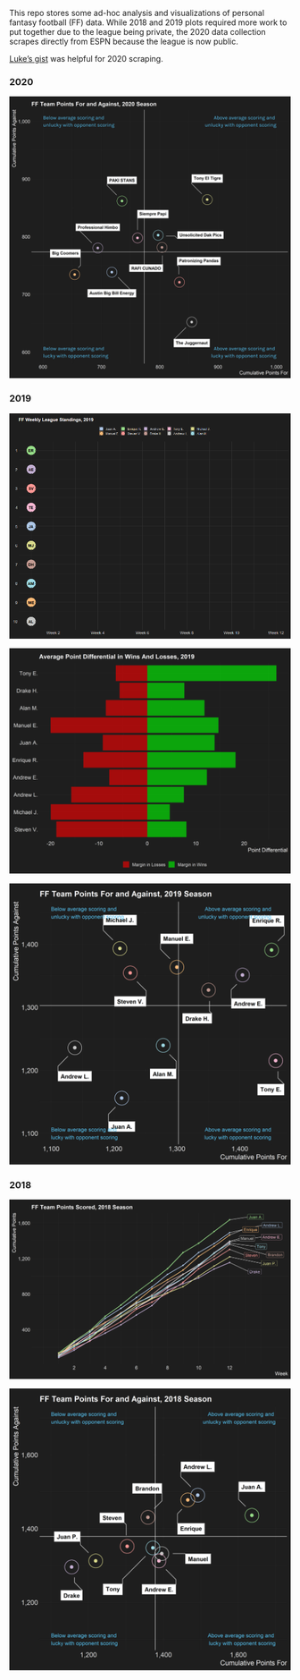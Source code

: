 
This repo stores some ad-hoc analysis and visualizations of personal
fantasy football (FF) data. While 2018 and 2019 plots required more work
to put together due to the league being private, the 2020 data
collection scrapes directly from ESPN because the league is now public.

[Luke’s
gist](https://gist.github.com/lbenz730/ea7d5bce0a36fe66c4241c8facd6c153)
was helpful for 2020 scraping.

### 2020

![](output/2020-07/viz_scores_cusum_both_2.png)

### 2019

![](output/2019-12/viz_bump_anim.gif)

![](output/2019-12/viz_tornado.png)

![](output/2019-12/viz_scores_cusum_both.png)

### 2018

![](output/2018-20/viz_scores_cusum_pf.png)

![](output/2018-20/viz_scores_cusum_both_2.png)
